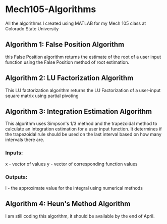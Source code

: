 # Mech105-Algorithms
All the algorithms I created using MATLAB for my Mech 105 class at Colorado State University
## Algorithm 1: False Position Algorithm
this False Position algorithm returns the estimate of the root of a user input function using the False Position method of root estimation.

## Algorithm 2: LU Factorization Algorithm
This LU factorization algorithm returns the LU Factorization of a user-input square matrix using partial pivoting 

## Algorithm 3: Integration Estimation Algorithm
This algorithm uses Simpson's 1/3 method and the trapezoidal method to calculate an integration estimation for a user input function. It determines if the trapezoidal rule should be used on the last interval based on how many intervals there are.
### Inputs:
  x - vector of values
  y - vector of corresponding function values
### Outputs:
  I - the approximate value for the integral using numerical methods
  ## Algorithm 4: Heun's Method Algorithm
  I am still coding this algorithm, it should be available by the end of April.
